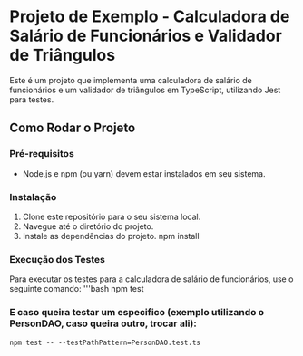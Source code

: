 # Projeto de Exemplo - Calculadora de Salário de Funcionários e Validador de Triângulos

Este é um projeto que implementa uma calculadora de salário de funcionários e um validador de triângulos em TypeScript, utilizando Jest para testes.

## Como Rodar o Projeto

### Pré-requisitos
- Node.js e npm (ou yarn) devem estar instalados em seu sistema.

### Instalação
1. Clone este repositório para o seu sistema local.
2. Navegue até o diretório do projeto.
3. Instale as dependências do projeto.
    npm install

### Execução dos Testes
Para executar os testes para a calculadora de salário de funcionários, use o seguinte comando:
    '''bash 
    npm test

### E caso queira testar um especifico (exemplo utilizando o PersonDAO, caso queira outro, trocar ali):
    npm test -- --testPathPattern=PersonDAO.test.ts

